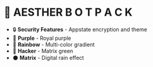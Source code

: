 # 🤖 AESTHER B O T P A C K 

- 🔒 **Security Features** - Appstate encryption and theme
- 💜 **Purple** - Royal purple
- 🌈 **Rainbow** - Multi-color gradient
- 💚 **Hacker** - Matrix green
- ⚫ **Matrix** - Digital rain effect

